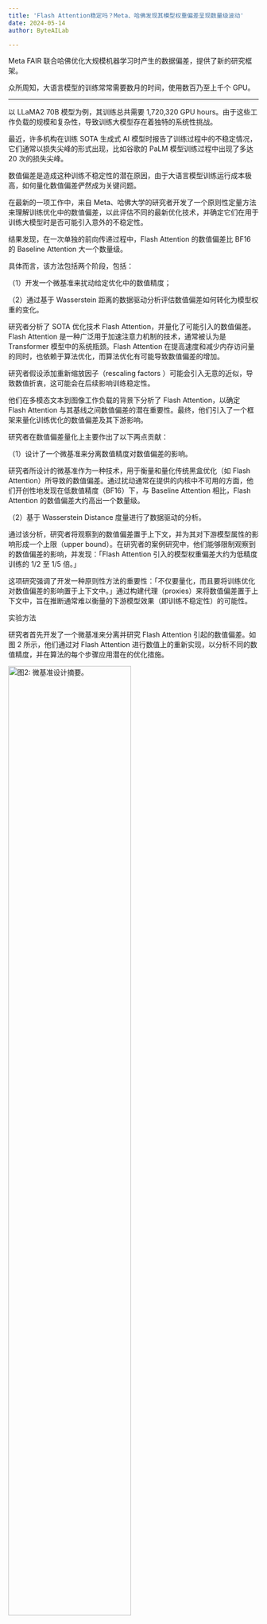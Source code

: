 ```yaml
---
title: 'Flash Attention稳定吗？Meta、哈佛发现其模型权重偏差呈现数量级波动'
date: 2024-05-14
author: ByteAILab

---
```


Meta FAIR 联合哈佛优化大规模机器学习时产生的数据偏差，提供了新的研究框架。

众所周知，大语言模型的训练常常需要数月的时间，使用数百乃至上千个 GPU。

---
以 LLaMA2 70B 模型为例，其训练总共需要 1,720,320 GPU hours。由于这些工作负载的规模和复杂性，导致训练大模型存在着独特的系统性挑战。

最近，许多机构在训练 SOTA 生成式 AI 模型时报告了训练过程中的不稳定情况，它们通常以损失尖峰的形式出现，比如谷歌的 PaLM 模型训练过程中出现了多达 20 次的损失尖峰。

数值偏差是造成这种训练不稳定性的潜在原因，由于大语言模型训练运行成本极高，如何量化数值偏差俨然成为关键问题。

在最新的一项工作中，来自 Meta、哈佛大学的研究者开发了一个原则性定量方法来理解训练优化中的数值偏差，以此评估不同的最新优化技术，并确定它们在用于训练大模型时是否可能引入意外的不稳定性。

结果发现，在一次单独的前向传递过程中，Flash Attention 的数值偏差比 BF16 的 Baseline Attention 大一个数量级。

具体而言，该方法包括两个阶段，包括：

（1）开发一个微基准来扰动给定优化中的数值精度；

（2）通过基于 Wasserstein 距离的数据驱动分析评估数值偏差如何转化为模型权重的变化。

研究者分析了 SOTA 优化技术 Flash Attention，并量化了可能引入的数值偏差。Flash Attention 是一种广泛用于加速注意力机制的技术，通常被认为是 Transformer 模型中的系统瓶颈。Flash Attention 在提高速度和减少内存访问量的同时，也依赖于算法优化，而算法优化有可能导致数值偏差的增加。

研究者假设添加重新缩放因子（rescaling factors ）可能会引入无意的近似，导致数值折衷，这可能会在后续影响训练稳定性。

他们在多模态文本到图像工作负载的背景下分析了 Flash Attention，以确定 Flash Attention 与其基线之间数值偏差的潜在重要性。最终，他们引入了一个框架来量化训练优化的数值偏差及其下游影响。

研究者在数值偏差量化上主要作出了以下两点贡献：

（1）设计了一个微基准来分离数值精度对数值偏差的影响。

研究者所设计的微基准作为一种技术，用于衡量和量化传统黑盒优化（如 Flash Attention）所导致的数值偏差。通过扰动通常在提供的内核中不可用的方面，他们开创性地发现在低数值精度（BF16）下，与 Baseline Attention 相比，Flash Attention 的数值偏差大约高出一个数量级。

（2）基于 Wasserstein Distance 度量进行了数据驱动的分析。

通过该分析，研究者将观察到的数值偏差置于上下文，并为其对下游模型属性的影响形成一个上限（upper bound）。在研究者的案例研究中，他们能够限制观察到的数值偏差的影响，并发现：「Flash Attention 引入的模型权重偏差大约为低精度训练的 1/2 至 1/5 倍。」

这项研究强调了开发一种原则性方法的重要性：「不仅要量化，而且要将训练优化对数值偏差的影响置于上下文中。」通过构建代理（proxies）来将数值偏差置于上下文中，旨在推断通常难以衡量的下游模型效果（即训练不稳定性）的可能性。

实验方法

研究者首先开发了一个微基准来分离并研究 Flash Attention 引起的数值偏差。如图 2 所示，他们通过对 Flash Attention 进行数值上的重新实现，以分析不同的数值精度，并在算法的每个步骤应用潜在的优化措施。

<img alt="图2: 微基准设计摘要。" src="https://image.jiqizhixin.com/uploads/editor/b11d7a9c-eb1e-4064-ad00-18d6fc91ab52/640.png" style="width: 70%;"/>

这是必要的，因为 Flash Attention 内核目前仅支持 FP16 和 BF16 数值格式。该内核还是 CUDA 代码的包装 API 调用，这使得扰动算法以检查数值偏差的影响变得具有挑战性。

相比之下，他们的微基准设计允许在算法内部进行精度输入和修改。研究者将微基准与原始的 Flash Attention kernel 进行了验证。

他们进一步设计了一种技术，以比较模型执行过程中每个步骤的 Attention 矩阵的输出。并修改了模型代码，每次调用注意力时都计算 Baseline Attention 和 Flash Attention，这允许对相同的输入矩阵进行精确的输出矩阵比较。

为了将其置于上下文中，研究者还通过相同和独立的训练运行，使用 Max difference 和 Wasserstein Distance 度量来量化模型权重在整个训练过程中的差异。

对于训练实验，研究者则使用一种将文本输入转换为图像的生成式 AI workload（即文本到图像模型）。他们使用 Shutterstock 数据集重新训练模型，并在一组英伟达 80GB A100 GPU 集群上运行此实验。

通过微基准量化数值偏差

研究者首先分析了 Flash Attention 在前向传递过程中的影响。他们利用微基准测试，在随机初始化查询、键、值向量相同的情况下，检验不同数值精度对 Attention 计算的输出矩阵的影响。

正如图 3 所示，当研究者使用从 BF16 到 FP64 变化的不同数值格式时，Flash Attention 和 Baseline Attention 之间的数值偏差随着尾数位数的增加而减小。这表明数值差异是由于较少的尾数位数所固有的近似造成的。

<img alt="图3：数值格式对于 Flash Attention 的数值偏差所产生的效果。" src="https://image.jiqizhixin.com/uploads/editor/467493a1-d245-443f-94a4-4c534971a1db/640.png" style="width: 70%;"/>

之后，研究者为进行标准比较，在 FP64 数值格式下的 Baseline Attention 设置了「黄金值」，然后将不同数值格式下的 Attention 输出与该值进行了比较（如图 4 所示）。

<img alt="图4: FP64 下 Baseline Attention「黄金值」的比较。" src="https://image.jiqizhixin.com/uploads/editor/a39a480a-6a1e-4906-af28-ab0ecdae71a3/640.png" style="width: 70%;"/>

结果表明，Flash Attention 的数值偏差大约是在 BF16 下 Baseline 的 10 倍。

为了进一步分析这种观察到的数值偏差，研究者保持 tile 大小和 SRAM 大小不变的同时，扫描了矩阵的序列长度（如图 5 所示）。

<img alt="图5: 序列长度对 Flash Attention 数值偏差的影响。" src="https://image.jiqizhixin.com/uploads/editor/b83df6aa-7753-42ea-bb0e-b3fabc3f8b85/640.png" style="width: 70%;"/>

如图所示，随着序列长度的增加，无论是通过最大差异上限的测量，还是通过差异的平均值和标准差的测量，Flash Attention 和 Baseline Attention 之间的数值偏差都在增加。

除此之外，研究者还利用微基准设计进行不同优化的实验，以便更好地了解数值偏差的影响（如图 6 所示）。

图 6a 显示了调换 block 维数的顺序如何导致 Flash Attention 和 Baseline Attention 之间的数值差异增大。图 6b 中的其他扰动，比如限制 tile 大小为正方形，不会对数值偏差产生影响。图 6c 表明了 block/tile 大小越大，数值偏差越小。

<img alt="图6: 算法的改变及其对观察到的数值偏差的影响。" src="https://image.jiqizhixin.com/uploads/editor/26bf20e3-716a-4e27-9780-c71ef766de19/640.png" style="width: 70%;"/>

通过权重差异来了解数值偏差

虽然在前向传递过程中，Flash Attention 可能会导致 Attention 输出的数值偏差，但这项研究的最终目标是确定这是否会在模型训练过程中产生任何影响，以研究它是否会导致训练的不稳定性。

因此，研究者希望量化 Flash Attention 是否在训练过程中改变了模型，即上文观察到的 Attention 输出差异是否反映在训练过程中更新的模型权重中。

研究者利用两个指标来衡量使用 Baseline Attention 训练的模型与使用 Flash Attention 训练的模型之间的模型权重差异。首先计算最大差异，即找出权重矩阵之间差异的绝对值并取最大值，从而得出偏差的上限。

<img alt="计算公式" src="https://image.jiqizhixin.com/uploads/editor/c641461a-fde7-4fe3-b02f-d47623cae2a7/640.png" style="width: 70%;"/>

虽然最大差值提供了数值偏差的上限，但它没有考虑到每个矩阵的分布情况。因此，研究者通过 Wasserstein Distance 来量化权重差异，这是衡量张量之间相似性的常用度量。虽然在计算上稍显复杂，但 Wasserstein Distance 包含了张量分布的形状信息以衡量相似性。计算公式概述如下：

<img alt="计算公式" src="https://image.jiqizhixin.com/uploads/editor/5dc5c3f6-f8f9-4b63-a2d2-cebf49d99e7b/640.png" style="width: 70%;"/>

数值越低，表明矩阵之间的相似度越高。

利用这两个指标，研究者随后量化了在整个训练过程中与 Baseline Attention 相比，Flash Attention 的模型权重是如何变化的。

<img alt="图8: 使用 Wasserstein Distance metric 测量的训练过程中的相对权重差异。" src="https://image.jiqizhixin.com/uploads/editor/68ff2b2d-32d8-4ccb-adf8-2482859b5ccd/640.png" style="width: 70%;"/>

更多研究细节，可参考原论文。

---
---
感谢阅读！如果您对AI的更多资讯感兴趣，可以查看更多AI文章：[GPTNB](https://gptnb.com)。
